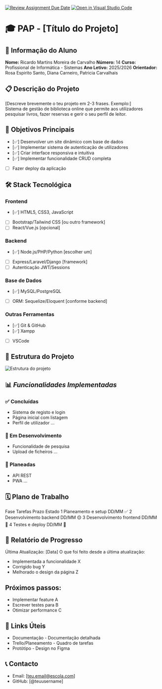 [![Review Assignment Due Date](https://classroom.github.com/assets/deadline-readme-button-22041afd0340ce965d47ae6ef1cefeee28c7c493a6346c4f15d667ab976d596c.svg)](https://classroom.github.com/a/ObOWU319)
[![Open in Visual Studio Code](https://classroom.github.com/assets/open-in-vscode-2e0aaae1b6195c2367325f4f02e2d04e9abb55f0b24a779b69b11b9e10269abc.svg)](https://classroom.github.com/online_ide?assignment_repo_id=21337213&assignment_repo_type=AssignmentRepo)
# 🎓 PAP - [Título do Projeto]

## 👤 Informação do Aluno
**Nome:** Ricardo Martins Moreira de Carvalho
**Número:** 14
**Curso:** Profissional de Informática - Sistemas
**Ano Letivo:** 2025/2026 
**Orientador:** Rosa Espirito Santo, Diana Carneiro, Patricia Carvalhais

## 📋 Descrição do Projeto
[Descreve brevemente o teu projeto em 2-3 frases. Exemplo:]  
Sistema de gestão de biblioteca online que permite aos utilizadores pesquisar livros, fazer reservas e gerir o seu perfil de leitor.

## 🎯 Objetivos Principais
- [✅] Desenvolver um site dinâmico com base de dados
- [✅] Implementar sistema de autenticação de utilizadores
- [✅] Criar interface responsiva e intuitiva
- [✅] Implementar funcionalidade CRUD completa
- [ ] Fazer deploy da aplicação

## 🛠️ Stack Tecnológica

### **Frontend**
- [✅] HTML5, CSS3, JavaScript
- [ ] Bootstrap/Tailwind CSS [ou outro framework]
- [ ] React/Vue.js [opcional]

### **Backend**
- [✅] Node.js/PHP/Python [escolher um]
- [ ] Express/Laravel/Django [framework]
- [ ] Autenticação JWT/Sessions

### **Base de Dados**
- [✅] MySQL/PostgreSQL
- [ ] ORM: Sequelize/Eloquent [conforme backend]

### **Outras Ferramentas**
- [✅] Git & GitHub
- [✅] Xampp
- [ ] VSCode

## 📁 Estrutura do Projeto
![Estrutura do projeto](./docs/images/estrutura.png)

## 📊 *Funcionalidades Implementadas*

### ✅ Concluídas
- Sistema de registo e login
- Página inicial com listagem
- Perfil de utilizador
...

### 🔄 Em Desenvolvimento
- Funcionalidade de pesquisa
- Upload de ficheiros
...

### 📅 Planeadas
- API REST
- PWA
...

## 🗓️ Plano de Trabalho
Fase	Tarefas	Prazo	Estado
1	Planeamento e setup	DD/MM	✅
2	Desenvolvimento backend	DD/MM	🟡
3	Desenvolvimento frontend	DD/MM	🔴
4	Testes e deploy	DD/MM	🔴

## 📝 Relatório de Progresso
Última Atualização: [Data]
O que foi feito desde a última atualização:
- Implementada a funcionalidade X
- Corrigido bug Y
- Melhorado o design da página Z

## Próximos passos:
- Implementar feature A
- Escrever testes para B
- Otimizar performance C

## 🔗 Links Úteis
- Documentação - Documentação detalhada
- Trello/Planeamento - Quadro de tarefas
- Protótipo - Design no Figma

## 📞 Contacto
- Email: [teu.email@escola.com]
- GitHub: [@teuusername]



